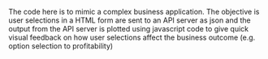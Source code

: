 The code here is to mimic a complex business application.
The objective is user  selections in a HTML form are sent to an API server as json and the output from the API server is plotted
using javascript code  to  give quick visual feedback  on how user selections affect the business outcome (e.g.  option selection to profitability) 
